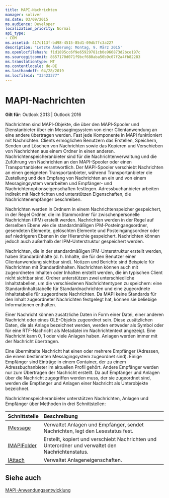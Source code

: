 ```yaml
---
title: MAPI-Nachrichten
manager: soliver
ms.date: 03/09/2015
ms.audience: Developer
localization_priority: Normal
api_type:
- COM
ms.assetid: 417c113f-bd98-4515-85d1-09db7fc3a227
description: 'Letzte Änderung: Montag, 9. März 2015'
ms.openlocfilehash: f1d1895cc6f9e65929781cb0e966873d2bce197c
ms.sourcegitcommit: 8657170d071f9bcf680aba50b9c07f2a4fb82283
ms.translationtype: MT
ms.contentlocale: de-DE
ms.lasthandoff: 04/28/2019
ms.locfileid: "33423377"
---
```

# <a name="mapi-messages"></a>MAPI-Nachrichten

  
  
**Gilt für**: Outlook 2013 | Outlook 2016 
  
Nachrichten sind MAPI-Objekte, die über den MAPI-Spooler und Dienstanbieter über ein Messagingsystem von einer Clientanwendung an eine andere übertragen werden. Fast jede Komponente in MAPI funktioniert mit Nachrichten. Clients ermöglichen Benutzern das Erstellen, Speichern, Senden und Löschen von Nachrichten sowie das Kopieren und Verschieben von Nachrichten aus einem Ordner in einen anderen. Nachrichtenspeicheranbieter sind für die Nachrichtenverwaltung und die Zuführung von Nachrichten an den MAPI-Spooler oder einen Transportanbieter verantwortlich. Der MAPI-Spooler verschiebt Nachrichten an einen geeigneten Transportanbieter, während Transportanbieter die Zustellung und den Empfang von Nachrichten an ein und von einem Messagingsystem verarbeiten und Empfänger- und Nachrichtenoptionseigenschaften festlegen. Adressbuchanbieter arbeiten indirekt mit Nachrichten und unterstützen Eigenschaften, die Nachrichtenempfänger beschreiben.
  
Nachrichten werden in Ordnern in einem Nachrichtenspeicher gespeichert, in der Regel Ordner, die im Stammordner für zwischenpersonelle Nachrichten (IPM) erstellt werden. Nachrichten werden in der Regel auf derselben Ebene wie die standardmäßigen IPM-Posteingangsordner, gesendeten Elemente, gelöschten Elemente und Posteingangsordner oder auf niedrigeren Ebenen in der Hierarchie gespeichert. Nachrichten können jedoch auch außerhalb der IPM-Unterstruktur gespeichert werden.
  
Nachrichten, die in der standardmäßigen IPM-Unterstruktur erstellt werden, haben Standardinhalte (d. h. Inhalte, die für den Benutzer einer Clientanwendung sichtbar sind). Notizen und Berichte sind Beispiele für Nachrichten mit Standardinhalten. Nachrichten können auch mit zugeordneten Inhalten oder Inhalten erstellt werden, die im typischen Client nicht sichtbar sind. Ordner unterstützen zwei unterschiedliche Inhaltstabellen, um die verschiedenen Nachrichtentypen zu speichern: eine Standardinhaltstabelle für Standardnachrichten und eine zugeordnete Inhaltstabelle für zugeordnete Nachrichten. Da MAPI keine Standards für den Inhalt zugeordneter Nachrichten festgelegt hat, können sie beliebige Informationen enthalten. 
  
Einer Nachricht können zusätzliche Daten in Form einer Datei, einer anderen Nachricht oder eines OLE-Objekts zugeordnet sein. Diese zusätzlichen Daten, die als Anlage bezeichnet werden, werden entweder als Symbol oder für eine RTF-Nachricht als Metadatei im Nachrichtentext angezeigt. Eine Nachricht kann 0, 1 oder viele Anlagen haben. Anlagen werden immer mit der Nachricht übertragen.
  
Eine übermittelte Nachricht hat einen oder mehrere Empfänger (Adressen, die einem bestimmten Messagingsystem zugeordnet sind). Einige Empfänger sind Einträge in einem Container, der zu einem Adressbuchanbieter im aktuellen Profil gehört. Andere Empfänger werden nur zum Übertragen der Nachricht erstellt. Da auf Empfänger und Anlagen über die Nachricht zugegriffen werden muss, der sie zugeordnet sind, werden die Empfänger und Anlagen einer Nachricht als Unterobjekte bezeichnet. 
  
Nachrichtenspeicheranbieter unterstützen Nachrichten, Anlagen und Empfänger über Methoden in drei Schnittstellen: 
  
|**Schnittstelle**|**Beschreibung**|
|:-----|:-----|
|[IMessage](imessageimapiprop.md) <br/> |Verwaltet Anlagen und Empfänger, sendet Nachrichten, legt den Lesestatus fest.  <br/> |
|[IMAPIFolder](imapifolderimapicontainer.md) <br/> |Erstellt, kopiert und verschiebt Nachrichten und Unterordner und verwaltet den Nachrichtenstatus.  <br/> |
|[IAttach](iattachimapiprop.md) <br/> |Verwaltet Anlageneigenschaften.  <br/> |
   
## <a name="see-also"></a>Siehe auch



[MAPI-Anwendungsentwicklung](mapi-application-development.md)

